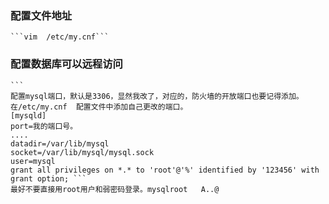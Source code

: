 ### 配置文件地址  
    ```vim  /etc/my.cnf```



### 配置数据库可以远程访问
    ```
    配置mysql端口，默认是3306，显然我改了，对应的，防火墙的开放端口也要记得添加。
    在/etc/my.cnf  配置文件中添加自己更改的端口。
    [mysqld]
    port=我的端口号。
    ....
    datadir=/var/lib/mysql
    socket=/var/lib/mysql/mysql.sock
    user=mysql
    grant all privileges on *.* to 'root'@'%' identified by '123456' with grant option; ```
    最好不要直接用root用户和弱密码登录。mysqlroot   A..@

